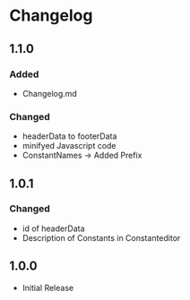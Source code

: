 # Changelog

## 1.1.0
### Added
* Changelog.md

### Changed
* headerData to footerData   
* minifyed Javascript code
* ConstantNames -> Added Prefix

## 1.0.1
### Changed
* id of headerData
* Description of Constants in Constanteditor

## 1.0.0
* Initial Release